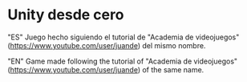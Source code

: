 # Unity desde cero
"ES" Juego hecho siguiendo el tutorial de "Academia de videojuegos" (https://www.youtube.com/user/juande) del mismo nombre.

"EN" Game made following the tutorial of "Academia de videojuegos" (https://www.youtube.com/user/juande) of the same name.
 
